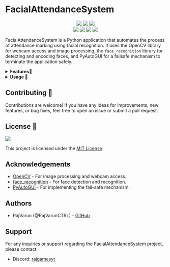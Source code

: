 # FacialAttendanceSystem

<div align="center">
<img src="https://forthebadge.com/images/badges/built-with-love.svg" />
<img src="https://forthebadge.com/images/badges/uses-brains.svg" />
<img src="https://forthebadge.com/images/badges/powered-by-responsibility.svg"/>
</div>

<div align="center">
<img src="https://img.shields.io/badge/LICENSE-MIT-red?style=for-the-badge">
<img src="https://img.shields.io/badge/OpenCV-used-green?style=for-the-badge">
<img src="https://img.shields.io/badge/Face_Recognition-used-blue?style=for-the-badge">
<img src="https://img.shields.io/badge/PyAutoGUI-used-orange?style=for-the-badge">
</div>

FacialAttendanceSystem is a Python application that automates the process of attendance marking using facial recognition. It uses the OpenCV library for webcam access and image processing, the `face_recognition` library for detecting and encoding faces, and PyAutoGUI for a failsafe mechanism to terminate the application safely.
<details>
<summary><b>Features🌟</b></summary>

- Automates attendance marking using facial recognition.
- Supports real-time face detection and recognition.
- Utilizes a failsafe mechanism to ensure safe termination of the application.
- Customizable detection and attendance logic.

</details>


<details>
<summary><b>Usage 🤖</b></summary>

1. Ensure that your webcam is connected and positioned correctly to capture your face.
2. Launch the `AttendanceProject.py` script to start the application.
3. Use the fail-safe mechanisms to safely terminate the application if needed.

</details>

## Contributing 🤝

Contributions are welcome! If you have any ideas for improvements, new features, or bug fixes, feel free to open an issue or submit a pull request.

## License 📝

<img src="https://img.shields.io/badge/LICENSE-MIT-orange?style=for-the-badge">

This project is licensed under the [MIT License](LICENSE).

## Acknowledgements

- [OpenCV](https://opencv.org/) - For image processing and webcam access.
- [face_recognition](https://github.com/ageitgey/face_recognition) - For face detection and recognition.
- [PyAutoGUI](https://pyautogui.readthedocs.io/) - For implementing the fail-safe mechanism.

## Authors

- RajVarun (@RajVarunCTRL) - [GitHub](https://github.com/RajVarunCTRL)

## Support

For any inquiries or support regarding the FacialAttendanceSystem project, please contact:
- Discord: [rajgamesyt](https://discord.com/invite/your_server_id)
